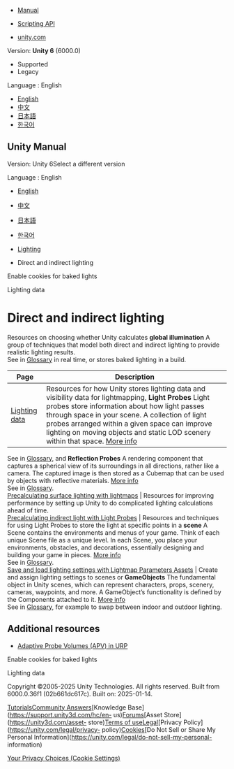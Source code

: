 [](https://docs.unity3d.com)

  * [Manual](../Manual/index.html)
  * [Scripting API](../ScriptReference/index.html)

  * [unity.com](https://unity.com/)

Version: **Unity 6** (6000.0)

  * Supported
  * Legacy

Language : English

  * [English](/Manual/direct-and-indirect-lighting.html)
  * [中文](/cn/current/Manual/direct-and-indirect-lighting.html)
  * [日本語](/ja/current/Manual/direct-and-indirect-lighting.html)
  * [한국어](/kr/current/Manual/direct-and-indirect-lighting.html)

[](https://docs.unity3d.com)

## Unity Manual

Version: Unity 6Select a different version

Language : English

  * [English](/Manual/direct-and-indirect-lighting.html)
  * [中文](/cn/current/Manual/direct-and-indirect-lighting.html)
  * [日本語](/ja/current/Manual/direct-and-indirect-lighting.html)
  * [한국어](/kr/current/Manual/direct-and-indirect-lighting.html)

  * [Lighting](LightingOverview.html)
  * Direct and indirect lighting

[](Cookies-baked-lights.html)

Enable cookies for baked lights

[](Lightmap-data-landing.html)

Lighting data

# Direct and indirect lighting

Resources on choosing whether Unity calculates **global illumination** A group
of techniques that model both direct and indirect lighting to provide
realistic lighting results.  
See in [Glossary](Glossary.html#globalillumination) in real time, or stores
baked lighting in a build.

**Page** | **Description**  
---|---  
[Lighting data](Lightmap-data-landing.html) | Resources for how Unity stores lighting data and visibility data for lightmapping, **Light Probes** Light probes store information about how light passes through space in your scene. A collection of light probes arranged within a given space can improve lighting on moving objects and static LOD scenery within that space. [More info](LightProbes.html)  
See in [Glossary](Glossary.html#LightProbe), and **Reflection Probes** A
rendering component that captures a spherical view of its surroundings in all
directions, rather like a camera. The captured image is then stored as a
Cubemap that can be used by objects with reflective materials. [More
info](class-ReflectionProbe.html)  
See in [Glossary](Glossary.html#ReflectionProbe).  
[Precalculating surface lighting with lightmaps](Lightmapping-landing.html) | Resources for improving performance by setting up Unity to do complicated lighting calculations ahead of time.  
[Precalculating indirect light with Light Probes](LightProbes-landing.html) | Resources and techniques for using Light Probes to store the light at specific points in a **scene** A Scene contains the environments and menus of your game. Think of each unique Scene file as a unique level. In each Scene, you place your environments, obstacles, and decorations, essentially designing and building your game in pieces. [More info](CreatingScenes.html)  
See in [Glossary](Glossary.html#Scene).  
[Save and load lighting settings with Lightmap Parameters Assets](configure-with-lightmap-parameters-asset.html) | Create and assign lighting settings to scenes or **GameObjects** The fundamental object in Unity scenes, which can represent characters, props, scenery, cameras, waypoints, and more. A GameObject’s functionality is defined by the Components attached to it. [More info](class-GameObject.html)  
See in [Glossary](Glossary.html#GameObject), for example to swap between
indoor and outdoor lighting.  
  
## Additional resources

  * [Adaptive Probe Volumes (APV) in URP](urp/probevolumes.html)

[](Cookies-baked-lights.html)

Enable cookies for baked lights

[](Lightmap-data-landing.html)

Lighting data

Copyright ©2005-2025 Unity Technologies. All rights reserved. Built from
6000.0.36f1 (02b661dc617c). Built on: 2025-01-14.

[Tutorials](https://learn.unity.com/)[Community
Answers](https://answers.unity3d.com)[Knowledge
Base](https://support.unity3d.com/hc/en-
us)[Forums](https://forum.unity3d.com)[Asset Store](https://unity3d.com/asset-
store)[Terms of
use](https://docs.unity3d.com/Manual/TermsOfUse.html)[Legal](https://unity.com/legal)[Privacy
Policy](https://unity.com/legal/privacy-
policy)[Cookies](https://unity.com/legal/cookie-policy)[Do Not Sell or Share
My Personal Information](https://unity.com/legal/do-not-sell-my-personal-
information)

[Your Privacy Choices (Cookie Settings)](javascript:void\(0\);)

